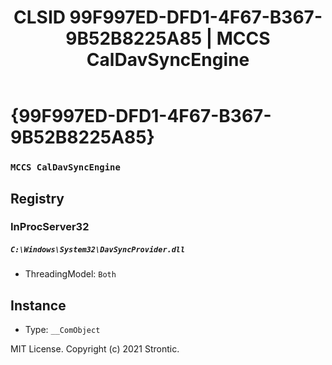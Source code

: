 ﻿---
title: "CLSID 99F997ED-DFD1-4F67-B367-9B52B8225A85 | MCCS CalDavSyncEngine"
excerpt: What is COM-Object CLSID 99F997ED-DFD1-4F67-B367-9B52B8225A85?
---

# {99F997ED-DFD1-4F67-B367-9B52B8225A85}

### `MCCS CalDavSyncEngine`

## Registry


### InProcServer32

##### `C:\Windows\System32\DavSyncProvider.dll`
* ThreadingModel: `Both`

## Instance

* Type: `__ComObject`

MIT License. Copyright (c) 2021 Strontic.


